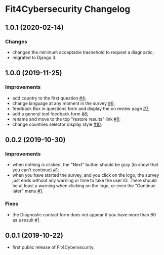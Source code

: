 Fit4Cybersecurity Changelog
===========================

## 1.0.1 (2020-02-14)

### Changes

- changed the minimum acceptable trashehold to request a diagnostic;
- migrated to Django 3.


## 1.0.0 (2019-11-25)

### Improvements

- add country to the first question [#4](https://github.com/CASES-LU/Fit4Cybersecurity/issues/4);
- change language at any moment in the survey [#6](https://github.com/CASES-LU/Fit4Cybersecurity/issues/6);
- feedback Box in questions form and display the on review page [#7](https://github.com/CASES-LU/Fit4Cybersecurity/issues/7);
- add a general tool feedback form [#8](https://github.com/CASES-LU/Fit4Cybersecurity/issues/8);
- rename and move to the top "restore results" link [#9](https://github.com/CASES-LU/Fit4Cybersecurity/issues/9);
- change countries selector display style [#10](https://github.com/CASES-LU/Fit4Cybersecurity/issues/10).


## 0.0.2 (2019-10-30)

### Improvements

- when nothing is clicked, the "Next" button should be gray (to show that you
  can't continue) [#1](https://github.com/CASES-LU/Fit4Cybersecurity/issues/1);
- when you have started the survey, and you click on the logo, the survey just
  ends without any warning or time to take the user ID. There should be at least
  a warning when clicking on the logo, or even the "Continue later" menu
  [#1](https://github.com/CASES-LU/Fit4Cybersecurity/issues/1).

### Fixes

- the Diagnostic contact form does not appear if you have more than 80 as a
  result [#1](https://github.com/CASES-LU/Fit4Cybersecurity/issues/1).


## 0.0.1 (2019-10-22)

- first public release of Fit4Cybersecurity.
